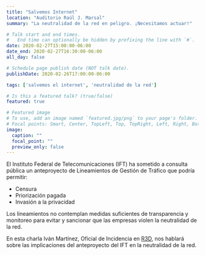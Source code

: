 ```yaml
---
title: "Salvemos Internet"
location: "Auditorio Raúl J. Marsal"
summary: "La neutralidad de la red en peligro. ¡Necesitamos actuar!"

# Talk start and end times.
#   End time can optionally be hidden by prefixing the line with `#`.
date: 2020-02-27T15:00:00-06:00
date_end: 2020-02-27T16:30:00-06:00
all_day: false

# Schedule page publish date (NOT talk date).
publishDate: 2020-02-26T17:00:00-06:00

tags: ['salvemos el internet', 'neutralidad de la red']

# Is this a featured talk? (true/false)
featured: true

# Featured image
# To use, add an image named `featured.jpg/png` to your page's folder.
# Focal points: Smart, Center, TopLeft, Top, TopRight, Left, Right, BottomLeft, Bottom, BottomRight.
image:
  caption: ""
  focal_point: ""
  preview_only: false
---
```


El Instituto Federal de Telecomunicaciones (IFT) ha sometido a consulta pública
un anteproyecto de Lineamientos de Gestión de Tráfico que podría permitir:

* Censura
* Priorización pagada
* Invasión a la privacidad

Los lineamientos no contemplan medidas suficientes de transparencia y monitoreo
para evitar y sancionar que las empresas violen la neutralidad de la red.

En esta charla Iván Martínez, Oficial de Incidencia en [R3D](https://r3d.mx),
nos hablará sobre las implicaciones del anteproyecto del IFT en la neutralidad
de la red.
